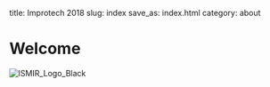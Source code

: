 title: Improtech 2018
slug: index
save_as: index.html
category: about

# Welcome

![ISMIR_Logo_Black]({filename}/images/logo_black.png)
